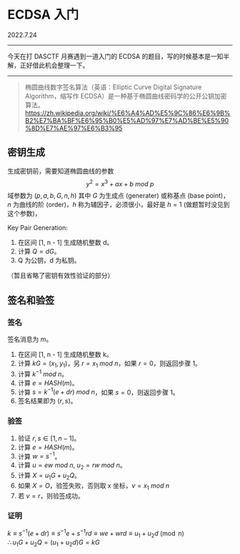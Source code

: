 # ECDSA 入门

2022.7.24

---
今天在打 DASCTF 月赛遇到一道入门的 ECDSA 的题目，写的时候基本是一知半解，正好借此机会整理一下。

---
> 椭圆曲线数字签名算法（英语：Elliptic Curve Digital Signature Algorithm，缩写作 ECDSA）是一种基于椭圆曲线密码学的公开公钥加密算法。
> <https://zh.wikipedia.org/wiki/%E6%A4%AD%E5%9C%86%E6%9B%B2%E7%BA%BF%E6%95%B0%E5%AD%97%E7%AD%BE%E5%90%8D%E7%AE%97%E6%B3%95>

## 密钥生成

生成密钥前，需要知道椭圆曲线的参数
$$y^2=x^3+ax+b\ mod\ p$$
域参数为 $(p, a, b, G, n, h)$
其中 $G$ 为生成点 (generater) 或称基点 (base point)，$n$ 为曲线的阶 (order)，$h$ 称为辅因子，必须很小，最好是 $h = 1$ (做题暂时没见到这个参数)，

Key Pair Generation:

1. 在区间 [1, n - 1] 生成随机整数 d。
2. 计算 $Q = dG$。
3. Q 为公钥，d 为私钥。

（暂且省略了密钥有效性验证的部分）  

## 签名和验签

### 签名

签名消息为 $m$。

1. 在区间 [1, n - 1] 生成随机整数 k。
2. 计算 $kG = (x_1,y_1)$，另 $r = x_1\ mod\ n$，如果 $r = 0$，则返回步骤 1。
3. 计算 $k^{-1}\ mod\ n$。
4. 计算 $e = HASH(m)$。
5. 计算 $s = k^{-1}(e+dr)\ mod\ n$，如果 $s = 0$，则返回步骤 1。
6. 签名结果即为 $(r, s)$。

### 验签

1. 验证 $r, s \in [1,n - 1]$。
2. 计算 $e = HASH(m)$。
3. 计算 $w = s^{-1}$。
4. 计算 $u=ew\ mod\ n,\ u_2=rw\ mod\ n$。
5. 计算 $X = u_1G+u_2Q$。
6. 如果 $X = O$，验签失败，否则取 x 坐标，$v=x_1\ mod\ n$
7. 若 $v=r$，则验签成功。

### 证明

$k\equiv s^{-1}(e+dr)\equiv s^{-1}e+s^{-1}rd\equiv we+wrd\equiv u_1+u_2d\pmod n$  
$\therefore u_1G+u_2Q=(u_1+u_2d)G=kG$  
